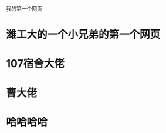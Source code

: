  我的第一个网页
 
 
 <h1>潍工大的一个小兄弟的第一个网页</h1>
 
 <h1> 107宿舍大佬</h1>
 
 
  <h1>曹大佬</h1>
  
 

 <h1>哈哈哈哈</h1>
 
